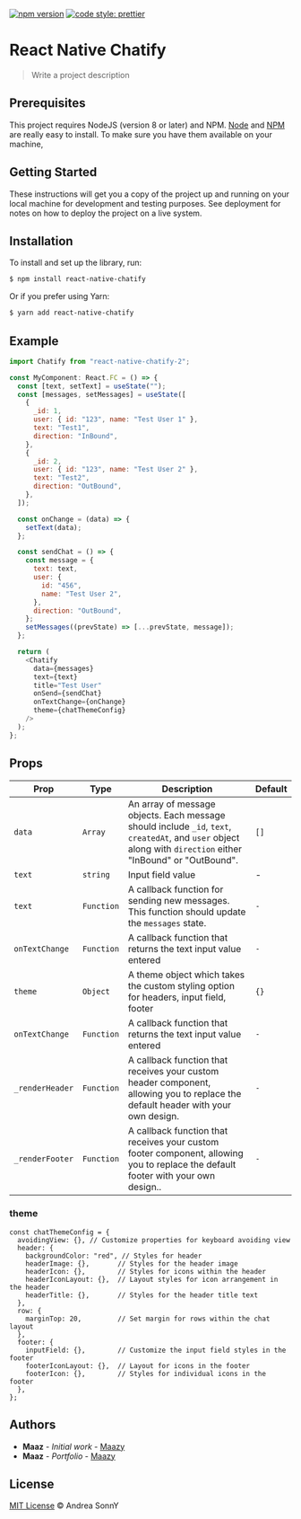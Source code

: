 [![npm version](https://badge.fury.io/js/angular2-expandable-list.svg)](https://badge.fury.io/js/angular2-expandable-list)
[![code style: prettier](https://img.shields.io/badge/code_style-prettier-ff69b4.svg?style=flat-square)](https://github.com/prettier/prettier)

# React Native Chatify

> Write a project description

## Prerequisites

This project requires NodeJS (version 8 or later) and NPM.
[Node](http://nodejs.org/) and [NPM](https://npmjs.org/) are really easy to install.
To make sure you have them available on your machine,

## Getting Started

These instructions will get you a copy of the project up and running on your local machine for development and testing purposes. See deployment for notes on how to deploy the project on a live system.

## Installation

To install and set up the library, run:

```sh
$ npm install react-native-chatify
```

Or if you prefer using Yarn:

```sh
$ yarn add react-native-chatify
```

## Example

```javascript
import Chatify from "react-native-chatify-2";

const MyComponent: React.FC = () => {
  const [text, setText] = useState("");
  const [messages, setMessages] = useState([
    {
      _id: 1,
      user: { id: "123", name: "Test User 1" },
      text: "Test1",
      direction: "InBound",
    },
    {
      _id: 2,
      user: { id: "123", name: "Test User 2" },
      text: "Test2",
      direction: "OutBound",
    },
  ]);

  const onChange = (data) => {
    setText(data);
  };

  const sendChat = () => {
    const message = {
      text: text,
      user: {
        id: "456",
        name: "Test User 2",
      },
      direction: "OutBound",
    };
    setMessages((prevState) => [...prevState, message]);
  };

  return (
    <Chatify
      data={messages}
      text={text}
      title="Test User"
      onSend={sendChat}
      onTextChange={onChange}
      theme={chatThemeConfig}
    />
  );
};
```

## Props

| Prop            | Type       | Description                                                                                                                                                   | Default |
| --------------- | ---------- | ------------------------------------------------------------------------------------------------------------------------------------------------------------- | ------- |
| `data`          | `Array`    | An array of message objects. Each message should include `_id`, `text`, `createdAt`, and `user` object along with `direction` either "InBound" or "OutBound". | `[]`    |
| `text`          | `string`   | Input field value                                                                                                                                             | -       |
| `text`          | `Function` | A callback function for sending new messages. This function should update the `messages` state.                                                               | `-`     |
| `onTextChange`  | `Function` | A callback function that returns the text input value entered                                                                                                 | `-`     |
| `theme`         | `Object `  | A theme object which takes the custom styling option for headers, input field, footer                                                                         | `{}`    |
| `onTextChange`  | `Function` | A callback function that returns the text input value entered                                                                                                 | `-`     |
| `_renderHeader` | `Function` | A callback function that receives your custom header component, allowing you to replace the default header with your own design.                              | `-`     |
| `_renderFooter` | `Function` | A callback function that receives your custom footer component, allowing you to replace the default footer with your own design..                             | `-`     |

### theme

```
const chatThemeConfig = {
  avoidingView: {}, // Customize properties for keyboard avoiding view
  header: {
    backgroundColor: "red", // Styles for header
    headerImage: {},       // Styles for the header image
    headerIcon: {},        // Styles for icons within the header
    headerIconLayout: {},  // Layout styles for icon arrangement in the header
    headerTitle: {},       // Styles for the header title text
  },
  row: {
    marginTop: 20,         // Set margin for rows within the chat layout
  },
  footer: {
    inputField: {},        // Customize the input field styles in the footer
    footerIconLayout: {},  // Layout for icons in the footer
    footerIcon: {},        // Styles for individual icons in the footer
  },
};

```

## Authors

- **Maaz** - _Initial work_ - [Maazy](https://github.com/mmaazy03)
- **Maaz** - _Portfolio_ - [Maazy](https://portfolio-henna-one-63.vercel.app/)

## License

[MIT License](https://andreasonny.mit-license.org/2019) © Andrea SonnY
